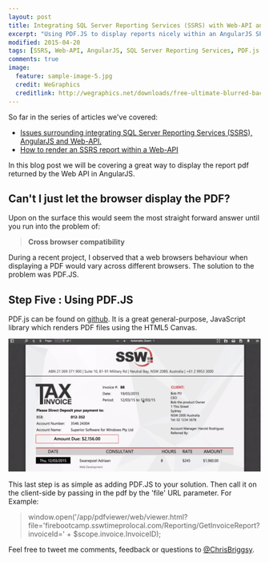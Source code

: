```yaml
---
layout: post
title: Integrating SQL Server Reporting Services (SSRS) with Web-API and AngularJS - Part Three
excerpt: "Using PDF.JS to display reports nicely within an AngularJS SPA"
modified: 2015-04-20
tags: [SSRS, Web-API, AngularJS, SQL Server Reporting Services, PDF.js  ]
comments: true
image:
  feature: sample-image-5.jpg
  credit: WeGraphics
  creditlink: http://wegraphics.net/downloads/free-ultimate-blurred-background-pack/
---
```


So far in the series of articles we've covered:

* [Issues surrounding integrating SQL Server Reporting Services (SSRS), AngularJS and Web-API. ](http://blog.chrisbriggsy.com/the-first-step-towards-integration/)
* [How to render an SSRS report within a Web-API ](http://blog.chrisbriggsy.com/How-to-Integrate-SSRS-and-WebAPI/)

In this blog post we will be covering a great way to display the report pdf returned by the Web API in AngularJS.


## Can't I just let the browser display the PDF?
Upon on the surface this would seem the most straight forward answer until you run into the problem of:

>**Cross browser compatibility**

During a recent project, I observed that a web browsers behaviour when displaying a PDF would vary across different browsers. The solution to the problem was PDF.JS.

## Step Five : Using PDF.JS

PDF.js can be found on [github](https://mozilla.github.io/pdf.js/). It is a great general-purpose, JavaScript library which renders PDF files using the HTML5 Canvas.

![PDF.js in action](/images/2015-04-29_10-09-56-compressor.png)

This last step is as simple as adding PDF.JS to your solution. Then call it on the client-side by passing in the pdf by the 'file' URL parameter. For Example:  

>window.open('/app/pdfviewer/web/viewer.html?file='firebootcamp.sswtimeprolocal.com/Reporting/GetInvoiceReport?invoiceId=' + $scope.invoice.InvoiceID);

Feel free to tweet me comments, feedback or questions to [@ChrisBriggsy](https://twitter.com/ChrisBriggsy).